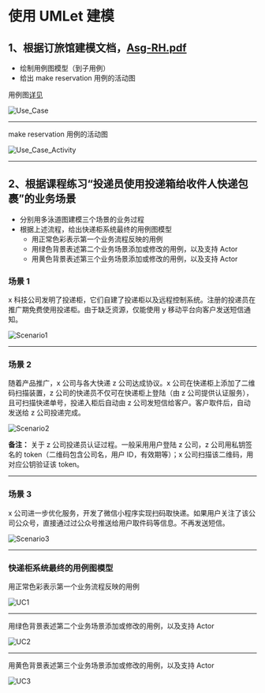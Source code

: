 # 使用 **UMLet** 建模

## 1、根据订旅馆建模文档，[Asg-RH.pdf](https://sysu-swsad.github.io/swad-guide/material/Asg_RH.pdf)

- 绘制用例图模型（到子用例）
- 给出 make reservation 用例的活动图



用例图[详见](https://github.com/hansenbeast/2019-SYSU-SWSAD/tree/master/Assets/HW5/Use_Case.svg)

![Use_Case](Assets/HW5/Use_Case.svg)

------

make reservation 用例的活动图

![Use_Case_Activity](Assets/HW5/Use_Case_Activity.svg)

------





## 2、根据课程练习“投递员使用投递箱给收件人快递包裹”的业务场景

- 分别用多泳道图建模三个场景的业务过程
- 根据上述流程，给出快递柜系统最终的用例图模型
  - 用正常色彩表示第一个业务流程反映的用例
  - 用绿色背景表述第二个业务场景添加或修改的用例，以及支持 Actor
  - 用黄色背景表述第三个业务场景添加或修改的用例，以及支持 Actor



### 场景 1 

x 科技公司发明了投递柜，它们自建了投递柜以及远程控制系统。注册的投递员在推广期免费使用投递柜。由于缺乏资源，仅能使用 y 移动平台向客户发送短信通知。

![Scenario1](Assets/HW5/Scenario1.svg)

------



### 场景 2

随着产品推广，x 公司与各大快递 z 公司达成协议。x 公司在快递柜上添加了二维码扫描装置，z 公司的快递员不仅可在快递柜上登陆（由 z 公司提供认证服务），且可扫描快递单号，投递入柜后自动由 z 公司发短信给客户。客户取件后，自动发送给 z 公司投递完成。

![Scenario2](Assets/HW5/Scenario2.svg)

**备注：** 关于 z 公司投递员认证过程。一般采用用户登陆 z 公司，z 公司用私钥签名的 token（二维码包含公司名，用户 ID，有效期等）；x 公司扫描该二维码，用对应公钥验证该 token。

------





### 场景 3

x 公司进一步优化服务，开发了微信小程序实现扫码取快递。如果用户关注了该公司公众号，直接通过过公众号推送给用户取件码等信息。不再发送短信。

![Scenario3](Assets/HW5/Scenario3.svg)

------





### 快递柜系统最终的用例图模型

用正常色彩表示第一个业务流程反映的用例

![UC1](Assets/HW5/UC1.svg)

------

用绿色背景表述第二个业务场景添加或修改的用例，以及支持 Actor

![UC2](Assets/HW5/UC2.svg)

------

用黄色背景表述第三个业务场景添加或修改的用例，以及支持 Actor

![UC3](Assets/HW5/UC3.svg)





​	





